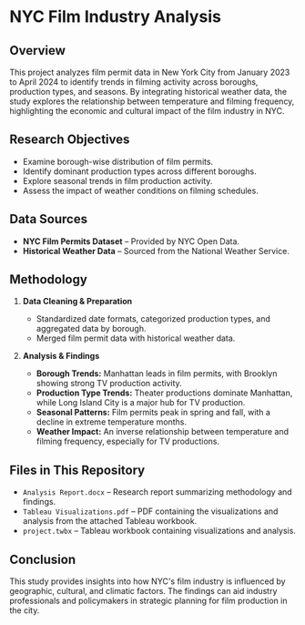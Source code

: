 # NYC Film Industry Analysis

## Overview

This project analyzes film permit data in New York City from January 2023 to April 2024 to identify trends in filming activity across boroughs, production types, and seasons. By integrating historical weather data, the study explores the relationship between temperature and filming frequency, highlighting the economic and cultural impact of the film industry in NYC.

## Research Objectives

-   Examine borough-wise distribution of film permits.
-   Identify dominant production types across different boroughs.
-   Explore seasonal trends in film production activity.
-   Assess the impact of weather conditions on filming schedules.

## Data Sources

-   **NYC Film Permits Dataset** – Provided by NYC Open Data.
-   **Historical Weather Data** – Sourced from the National Weather Service.

## Methodology

1. **Data Cleaning & Preparation**

    - Standardized date formats, categorized production types, and aggregated data by borough.
    - Merged film permit data with historical weather data.

2. **Analysis & Findings**
    - **Borough Trends:** Manhattan leads in film permits, with Brooklyn showing strong TV production activity.
    - **Production Type Trends:** Theater productions dominate Manhattan, while Long Island City is a major hub for TV production.
    - **Seasonal Patterns:** Film permits peak in spring and fall, with a decline in extreme temperature months.
    - **Weather Impact:** An inverse relationship between temperature and filming frequency, especially for TV productions.

## Files in This Repository

-   `Analysis Report.docx` – Research report summarizing methodology and findings.
-   `Tableau Visualizations.pdf` – PDF containing the visualizations and analysis from the attached Tableau workbook.
-   `project.twbx` – Tableau workbook containing visualizations and analysis.

## Conclusion

This study provides insights into how NYC's film industry is influenced by geographic, cultural, and climatic factors. The findings can aid industry professionals and policymakers in strategic planning for film production in the city.
